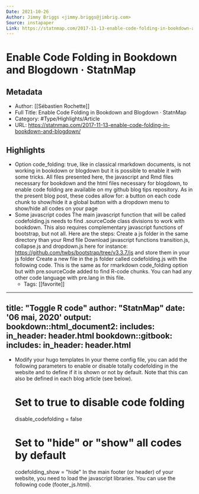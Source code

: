 ```yaml
---
Date: 2021-10-26
Author: Jimmy Briggs <jimmy.briggs@jimbrig.com>
Source: instapaper
Link: https://statnmap.com/2017-11-13-enable-code-folding-in-bookdown-and-blogdown/
---
```

# Enable Code Folding in Bookdown and Blogdown · StatnMap

## Metadata
- Author: [[Sébastien Rochette]]
- Full Title: Enable Code Folding in Bookdown and Blogdown · StatnMap
- Category: #Type/Highlights/Article
- URL: https://statnmap.com/2017-11-13-enable-code-folding-in-bookdown-and-blogdown/

## Highlights
- Option code_folding: true, like in classical rmarkdown documents, is not working in bookdown or blogdown but it is possible to enable it with some tricks. All files presented here, the javascript and Rmd files necessary for bookdown and the html files necessary for blogdown, to enable code folding are available on my github blog tips repository.
  As in the present blog post, these codes allow for:
  a button on each code chunk to show/hide it
  a global button with a dropdown menu to show/hide all codes on your page
- Some javascript codes
  The main javascript function that will be called codefolding.js needs to find .sourceCode class divisions to work with bookdown. This also requires complementary javascript functions of bootstrap, but not all.
  Here are the steps:
  Create a js folder in the same directory than your Rmd file
  Download javascript functions transition.js, collapse.js and dropdown.js here for instance: https://github.com/twbs/bootstrap/tree/v3.3.7/js and store them in your js folder
  Create a new file in the js folder called codefolding.js with the following code. This is the same as for rmarkdown code_folding option but with pre.sourceCode added to find R-code chunks. You can had any other code language with pre.lang in this file.
    - Tags: [[favorite]] 
- ---
  title: "Toggle R code"
  author: "StatnMap"
  date: '06 mai, 2020'
  output:
  bookdown::html_document2:
  includes:
  in_header: header.html
  bookdown::gitbook:
  includes:
  in_header: header.html
  ---
- Modify your hugo templates
  In your theme config file, you can add the following parameters to enable or disable totally codefolding in the website and to define if it is shown or not by default. Note that this can also be defined in each blog article (see below).
  # Set to true to disable code folding
  disable_codefolding = false
  # Set to "hide" or "show" all codes by default
  codefolding_show = "hide"
  In the main footer (or header) of your website, you need to load the javascript libraries. You can use the following code (footer_js.html).

